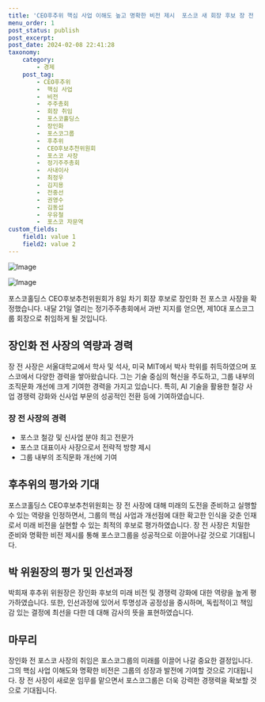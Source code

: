 ```yaml
---
title: 'CEO후추위 핵심 사업 이해도 높고 명확한 비전 제시  포스코 새 회장 후보 장 전 사장의 역량'
menu_order: 1
post_status: publish
post_excerpt: 
post_date: 2024-02-08 22:41:28
taxonomy:
    category:
        - 경제
    post_tag:
        - CEO후추위
        -  핵심 사업
        -  비전
        -  주주총회
        -  회장 취임
        -  포스코홀딩스
        -  장인화
        -  포스코그룹
        -  후추위
        -  CEO후보추천위원회
        -  포스코 사장
        -  정기주주총회
        -  사내이사
        -  최정우
        -  김지용
        -  전중선
        -  권영수
        -  김동섭
        -  우유철
        -  포스코 자문역
custom_fields:
    field1: value 1
    field2: value 2
---
```


![Image](https://imgnews.pstatic.net/image/629/2024/02/08/202491141707378874_20240208165804414.jpg?type=w647)

![Image](https://imgnews.pstatic.net/image/629/2024/02/08/202429481707379010_20240208165804421.jpg?type=w647)

포스코홀딩스 CEO후보추천위원회가 8일 차기 회장 후보로 장인화 전 포스코 사장을 확정했습니다. 내달 21일 열리는 정기주주총회에서 과반 지지를 얻으면, 제10대 포스코그룹 회장으로 취임하게 될 것입니다.
## 장인화 전 사장의 역량과 경력
장 전 사장은 서울대학교에서 학사 및 석사, 미국 MIT에서 박사 학위를 취득하였으며 포스코에서 다양한 경력을 쌓아왔습니다. 그는 기술 중심의 혁신을 주도하고, 그룹 내부의 조직문화 개선에 크게 기여한 경력을 가지고 있습니다. 특히, AI 기술을 활용한 철강 사업 경쟁력 강화와 신사업 부문의 성공적인 전환 등에 기여하였습니다.
### 장 전 사장의 경력
- 포스코 철강 및 신사업 분야 최고 전문가
- 포스코 대표이사 사장으로서 전략적 방향 제시
- 그룹 내부의 조직문화 개선에 기여
## 후추위의 평가와 기대
포스코홀딩스 CEO후보추천위원회는 장 전 사장에 대해 미래의 도전을 준비하고 실행할 수 있는 역량을 인정하면서, 그룹의 핵심 사업과 개선점에 대한 확고한 인식을 갖춘 인재로서 미래 비전을 실현할 수 있는 최적의 후보로 평가하였습니다. 장 전 사장은 치밀한 준비와 명확한 비전 제시를 통해 포스코그룹을 성공적으로 이끌어나갈 것으로 기대됩니다.
## 박 위원장의 평가 및 인선과정
박희재 후추위 위원장은 장인화 후보의 미래 비전 및 경쟁력 강화에 대한 역량을 높게 평가하였습니다. 또한, 인선과정에 있어서 투명성과 공정성을 중시하며, 독립적이고 책임감 있는 결정에 최선을 다한 데 대해 감사의 뜻을 표현하였습니다.
## 마무리
장인화 전 포스코 사장의 취임은 포스코그룹의 미래를 이끌어 나갈 중요한 결정입니다. 그의 핵심 사업 이해도와 명확한 비전은 그룹의 성장과 발전에 기여할 것으로 기대됩니다. 장 전 사장이 새로운 임무를 맡으면서 포스코그룹은 더욱 강력한 경쟁력을 확보할 것으로 기대됩니다.
